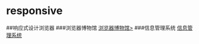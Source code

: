 # responsive
##响应式设计浏览器
###浏览器博物馆
<a href="https://onlyfzz.github.io/responsive/">浏览器博物馆></a>
###信息管理系统
<a href="https://onlyfzz.github.io/responsive/demo1.html">信息管理系统</a>
